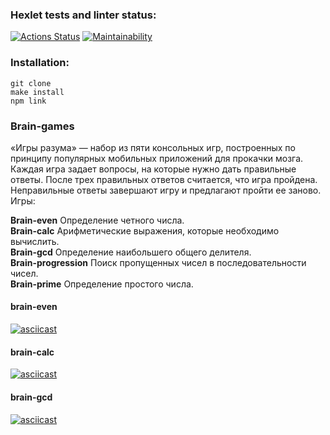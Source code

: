 ### Hexlet tests and linter status:

[![Actions Status](https://github.com/VBuzorina/frontend-project-44/actions/workflows/hexlet-check.yml/badge.svg)](https://github.com/VBuzorina/frontend-project-44/actions)
[![Maintainability](https://api.codeclimate.com/v1/badges/5ff3b2fb9d338da6a964/maintainability)](https://codeclimate.com/github/VBuzorina/frontend-project-44/maintainability)

### Installation:
```  
git clone  
make install  
npm link  
```

### Brain-games
«Игры разума» — набор из пяти консольных игр, построенных по принципу популярных мобильных приложений для прокачки мозга. Каждая игра задает вопросы, на которые нужно дать правильные ответы. После трех правильных ответов считается, что игра пройдена. Неправильные ответы завершают игру и предлагают пройти ее заново. Игры:  

**Brain-even** Определение четного числа.  
**Brain-calc** Арифметические выражения, которые необходимо вычислить.  
**Brain-gcd** Определение наибольшего общего делителя.  
**Brain-progression** Поиск пропущенных чисел в последовательности чисел.  
**Brain-prime** Определение простого числа.  

#### brain-even
[![asciicast](https://asciinema.org/a/qKNURUhyUYa1fA6gcGvxs7B6X.svg)](https://asciinema.org/a/qKNURUhyUYa1fA6gcGvxs7B6X)

#### brain-calc
[![asciicast](https://asciinema.org/a/en21Un1yMgikzfSE1mB3gYLF1.svg)](https://asciinema.org/a/en21Un1yMgikzfSE1mB3gYLF1)

#### brain-gcd
[![asciicast](https://asciinema.org/a/01vIS1RjqDZFQlRbIqgYhSjdv.svg)](https://asciinema.org/a/01vIS1RjqDZFQlRbIqgYhSjdv)
